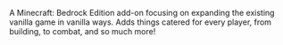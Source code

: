 A Minecraft: Bedrock Edition add-on focusing on expanding the existing vanilla game in vanilla ways. Adds things catered for every player, from building, to combat, and so much more!
